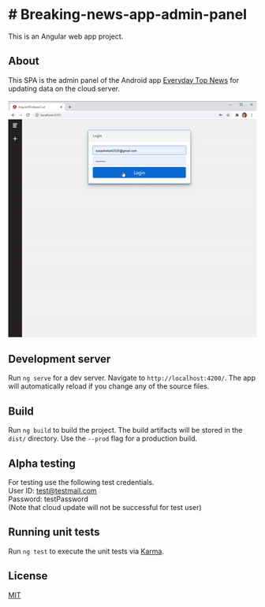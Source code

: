 # # Breaking-news-app-admin-panel

This is an Angular web app project.

## About

This SPA is the admin panel of the Android app [Everyday Top News](https://play.google.com/store/apps/details?id=com.torunmon.apps.bdbreakingnewstopten) for updating data on the cloud server.<br/><br/>
![](demo.gif)

## Development server

Run `ng serve` for a dev server. Navigate to `http://localhost:4200/`. The app will automatically reload if you change any of the source files.

## Build

Run `ng build` to build the project. The build artifacts will be stored in the `dist/` directory. Use the `--prod` flag for a production build.

## Alpha testing

For testing use the following test credentials.<br/>
User ID: test@testmail.com<br/>
Password: testPassword<br/>
(Note that cloud update will not be successful for test user)

## Running unit tests

Run `ng test` to execute the unit tests via [Karma](https://karma-runner.github.io).

## License

[MIT](https://choosealicense.com/licenses/mit/)
